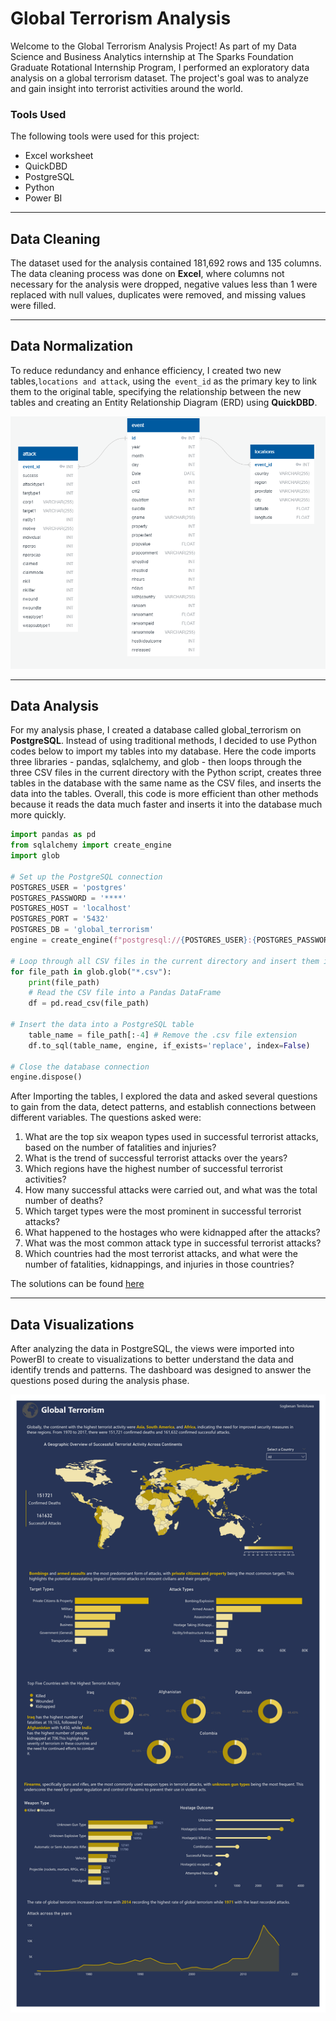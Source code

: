 # Global Terrorism Analysis
Welcome to the Global Terrorism Analysis Project! As part of my Data Science and Business Analytics internship at The Sparks Foundation Graduate Rotational Internship Program, I performed an exploratory data analysis on a global terrorism dataset. The project's goal was to analyze and gain insight into terrorist activities around the world.

### Tools Used
The following tools were used for this project:
* Excel worksheet
* QuickDBD
* PostgreSQL
* Python
* Power BI

***

## Data Cleaning
The dataset used for the analysis contained 181,692 rows and 135 columns. The data cleaning process was done on **Excel**, where columns not necessary for the analysis were dropped, negative values less than 1 were replaced with null values, duplicates were removed, and missing values were filled.

***

## Data Normalization
 To reduce redundancy and enhance efficiency, I created two new tables,`locations and attack`, using the` event_id` as the primary key to link them to the original table, specifying the relationship between the new tables and creating an Entity Relationship Diagram (ERD) using **QuickDBD**.

![Screenshot of my Entity Relationship Diagram (ERD) image, added in the Markdown.](entity-relationship-diagram.png) 

***

## Data Analysis
For my analysis phase, I created a database called global_terrorism on **PostgreSQL**. Instead of using traditional methods, I decided to use Python codes below to import my tables into my database. Here the code imports three libraries - pandas, sqlalchemy, and glob - then loops through the three CSV files in the current directory with the Python script, creates three tables in the database with the same name as the CSV files, and inserts the data into the tables. Overall, this code is more efficient than other methods because it reads the data much faster and inserts it into the database much more quickly.

```python
import pandas as pd
from sqlalchemy import create_engine
import glob

# Set up the PostgreSQL connection
POSTGRES_USER = 'postgres'
POSTGRES_PASSWORD = '****'
POSTGRES_HOST = 'localhost'
POSTGRES_PORT = '5432'
POSTGRES_DB = 'global_terrorism'
engine = create_engine(f"postgresql://{POSTGRES_USER}:{POSTGRES_PASSWORD}@{POSTGRES_HOST}:{POSTGRES_PORT}/{POSTGRES_DB}")

# Loop through all CSV files in the current directory and insert them into the PostgreSQL database
for file_path in glob.glob("*.csv"):
    print(file_path)
    # Read the CSV file into a Pandas DataFrame
    df = pd.read_csv(file_path)
    
# Insert the data into a PostgreSQL table
    table_name = file_path[:-4] # Remove the .csv file extension
    df.to_sql(table_name, engine, if_exists='replace', index=False)

# Close the database connection
engine.dispose()
```
After Importing the tables, I explored the data and asked several questions to gain from the data, 
detect patterns, and establish connections between different variables. The questions asked were:
1. What are the top six weapon types used in successful terrorist attacks, based on the number of fatalities and injuries?
2. What is the trend of successful terrorist attacks over the years?
3. Which regions have the highest number of successful terrorist activities?
4. How many successful attacks were carried out, and what was the total number of deaths?
5. Which target types were the most prominent in successful terrorist attacks?
6. What happened to the hostages who were kidnapped after the attacks?
7. What was the most common attack type in successful terrorist attacks?
8. Which countries had the most terrorist attacks, and what were the number of fatalities, kidnappings, and injuries in those countries?

The solutions can be found [here](PostgreSQL-Analysis-Solution.md)

***

## Data Visualizations
After analyzing the data in PostgreSQL, the views were imported into PowerBI to create to visualizations to better understand the data and identify trends and patterns. The dashboard was designed to answer the questions posed during the analysis phase.

![Global Terrorism Dashboard image, added in the Markdown.](global-terrorism-dashboard.jpg) 
